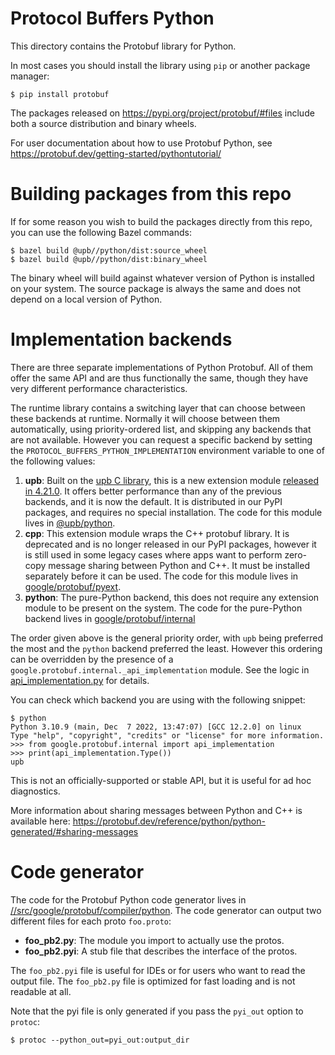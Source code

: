 # Protocol Buffers Python

This directory contains the Protobuf library for Python.

In most cases you should install the library using `pip` or another package
manager:

```
$ pip install protobuf
```

The packages released on https://pypi.org/project/protobuf/#files include both a
source distribution and binary wheels.

For user documentation about how to use Protobuf Python, see
https://protobuf.dev/getting-started/pythontutorial/

# Building packages from this repo

If for some reason you wish to build the packages directly from this repo, you
can use the following Bazel commands:

```
$ bazel build @upb//python/dist:source_wheel
$ bazel build @upb//python/dist:binary_wheel
```

The binary wheel will build against whatever version of Python is installed on
your system. The source package is always the same and does not depend on a
local version of Python.

# Implementation backends

There are three separate implementations of Python Protobuf. All of them offer
the same API and are thus functionally the same, though they have very different
performance characteristics.

The runtime library contains a switching layer that can choose between these
backends at runtime. Normally it will choose between them automatically, using
priority-ordered list, and skipping any backends that are not available. However
you can request a specific backend by setting the
`PROTOCOL_BUFFERS_PYTHON_IMPLEMENTATION` environment variable to one of the
following values:

1.  **upb**: Built on the
    [upb C library](https://github.com/protocolbuffers/upb), this is a new
    extension module
    [released in 4.21.0](https://protobuf.dev/news/2022-05-06/). It offers
    better performance than any of the previous backends, and it is now the
    default. It is distributed in our PyPI packages, and requires no special
    installation. The code for this module lives in
    [@upb/python](https://github.com/protocolbuffers/upb/tree/main/python).
1.  **cpp**: This extension module wraps the C++ protobuf library. It is
    deprecated and is no longer released in our PyPI packages, however it is
    still used in some legacy cases where apps want to perform zero-copy message
    sharing between Python and C++. It must be installed separately before it
    can be used. The code for this module lives in
    [google/protobuf/pyext](https://github.com/protocolbuffers/protobuf/tree/main/python/google/protobuf/pyext).
1.  **python**: The pure-Python backend, this does not require any extension
    module to be present on the system. The code for the pure-Python backend
    lives in [google/protobuf/internal](google/protobuf/internal)

The order given above is the general priority order, with `upb` being preferred
the most and the `python` backend preferred the least. However this ordering can
be overridden by the presence of a
`google.protobuf.internal._api_implementation` module. See the logic in
[api_implementation.py](https://github.com/protocolbuffers/protobuf/blob/main/python/google/protobuf/internal/api_implementation.py)
for details.

You can check which backend you are using with the following snippet:

```
$ python
Python 3.10.9 (main, Dec  7 2022, 13:47:07) [GCC 12.2.0] on linux
Type "help", "copyright", "credits" or "license" for more information.
>>> from google.protobuf.internal import api_implementation
>>> print(api_implementation.Type())
upb
```

This is not an officially-supported or stable API, but it is useful for ad hoc
diagnostics.

More information about sharing messages between Python and C++ is available
here: https://protobuf.dev/reference/python/python-generated/#sharing-messages

# Code generator

The code for the Protobuf Python code generator lives in
[//src/google/protobuf/compiler/python](https://github.com/protocolbuffers/protobuf/tree/main/src/google/protobuf/compiler/python).
The code generator can output two different files for each proto `foo.proto`:

*   **foo_pb2.py**: The module you import to actually use the protos.
*   **foo_pb2.pyi**: A stub file that describes the interface of the protos.

The `foo_pb2.pyi` file is useful for IDEs or for users who want to read the
output file. The `foo_pb2.py` file is optimized for fast loading and is not
readable at all.

Note that the pyi file is only generated if you pass the `pyi_out` option to
`protoc`:

```
$ protoc --python_out=pyi_out:output_dir
```
